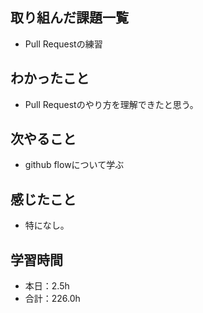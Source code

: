 ## 取り組んだ課題一覧
- Pull Requestの練習
## わかったこと
- Pull Requestのやり方を理解できたと思う。
## 次やること
- github flowについて学ぶ
## 感じたこと
- 特になし。
## 学習時間
- 本日：2.5h
- 合計：226.0h